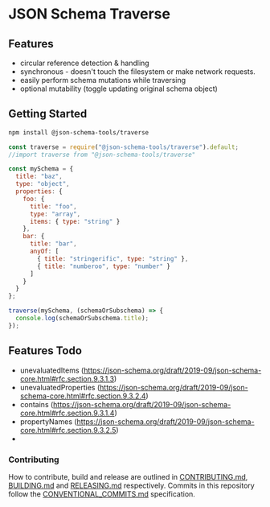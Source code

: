 # JSON Schema Traverse

## Features

 - circular reference detection & handling
 - synchronous - doesn't touch the filesystem or make network requests.
 - easily perform schema mutations while traversing
 - optional mutability (toggle updating original schema object)

## Getting Started

```sh
npm install @json-schema-tools/traverse
```

```js
const traverse = require("@json-schema-tools/traverse").default;
//import traverse from "@json-schema-tools/traverse"

const mySchema = {
  title: "baz",
  type: "object",
  properties: {
    foo: {
      title: "foo",
      type: "array",
      items: { type: "string" }
    },
    bar: {
      title: "bar",
      anyOf: [
        { title: "stringerific", type: "string" },
        { title: "numberoo", type: "number" }
      ]
    }
  }
};

traverse(mySchema, (schemaOrSubschema) => {
  console.log(schemaOrSubschema.title);
});
```

## Features Todo

 - unevaluatedItems (https://json-schema.org/draft/2019-09/json-schema-core.html#rfc.section.9.3.1.3)
 - unevaluatedProperties (https://json-schema.org/draft/2019-09/json-schema-core.html#rfc.section.9.3.2.4)
 - contains (https://json-schema.org/draft/2019-09/json-schema-core.html#rfc.section.9.3.1.4)
 - propertyNames (https://json-schema.org/draft/2019-09/json-schema-core.html#rfc.section.9.3.2.5)
 -

### Contributing

How to contribute, build and release are outlined in [CONTRIBUTING.md](CONTRIBUTING.md), [BUILDING.md](BUILDING.md) and [RELEASING.md](RELEASING.md) respectively. Commits in this repository follow the [CONVENTIONAL_COMMITS.md](CONVENTIONAL_COMMITS.md) specification.
